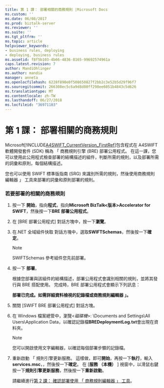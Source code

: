 ```yaml
---
title: 第 1 課： 部署相關的商務規則 |Microsoft Docs
ms.custom: ''
ms.date: 06/08/2017
ms.prod: biztalk-server
ms.reviewer: ''
ms.suite: ''
ms.tgt_pltfrm: ''
ms.topic: article
helpviewer_keywords:
- business rules, deploying
- deploying, business rules
ms.assetid: f8f5b103-4b66-4836-8165-99692574961a
caps.latest.revision: 7
author: MandiOhlinger
ms.author: mandia
manager: anneta
ms.openlocfilehash: 6228f890e0f508650827f2bb2c3e52b5d29f96f7
ms.sourcegitcommit: 266308ec5c6a9d8d80ff298ee6051b4843c5d626
ms.translationtype: MT
ms.contentlocale: zh-TW
ms.lasthandoff: 06/27/2018
ms.locfileid: "36971103"
---
```

# <a name="lesson-1-deploying-the-related-business-rules"></a>第 1 課： 部署相關的商務規則
Microsoft[!INCLUDE[A4SWIFT_CurrentVersion_FirstRef](../../includes/a4swift-currentversion-firstref-md.md)]包含程式在 A4SWIFT 軟體開發套件 (SDK) 稱為 「 商務規則引擎 (BRE) 部署公用程式。 在這一課，您可以使用此公用程式檢查部署的結構描述的組件，判斷所需的規則，以及部署所需的詞彙和原則，每個結構描述。  
  
 您也可以使用 SWIFT 標準版指南 (SRG) 來識別所需的規則，然後使用商務規則編輯器 」 工具來部署的詞彙和原則部署的規則。  
  
### <a name="to-deploy-the-related-business-rules"></a>若要部署的相關的商務規則  
  
1. 按一下 **開始**，指向**程式**，指向**Microsoft BizTalk\<版本\>Accelerator for SWIFT**，然後按一下**BRE 部署公用程式**。  
  
2. 在 [BRE 部署公用程式] 對話方塊中，按一下**瀏覽**。  
  
3. 在.NET 全域組件快取 對話方塊中，選取**SWIFTSchemas**，然後按一下**確定**。  
  
   > [!NOTE]
   >  SWIFTSchemas 參考組件您先前部署。  
  
4. 按一下 **部署**。  
  
    根據您部署與該組件的結構描述，部署公用程式會識別相關的規則，並將其發行與 BRE 搭配使用。 完成時，BRE 部署公用程式會顯示下列訊息：  
  
    **部署已完成。如需詳細資料檢視的記錄檔或商務規則編輯器 」。**  
  
5. 關閉 [SWIFT BRE 部署公用程式] 對話方塊。  
  
6. 在 Windows 檔案總管中，瀏覽\<*磁碟機*\>: \Documents and Settings\All Users\Application Data，以確認記錄檔**BREDeploymentLog.txt**會出現在資料夾。  
  
   > [!NOTE]
   >  您可以開啟使用文字編輯器，以確認每個部署步驟的記錄檔。  
  
7. 重新啟動 「 規則引擎更新服務。 這樣做，即可**開始**，再按一下**執行**，輸入**services.msc**，，然後按一下**確定**。 在 [**服務 （本機）** ] 視窗中，以滑鼠右鍵按一下**規則引擎更新服務**，然後按一下**重新啟動**。  
  
   請繼續進行[第 2 課： 確認部署使用 「 商務規則編輯器 」 工具](../../adapters-and-accelerators/accelerator-swift/lesson-2-confirming-the-deployment-using-the-business-rule-composer-tool.md)。